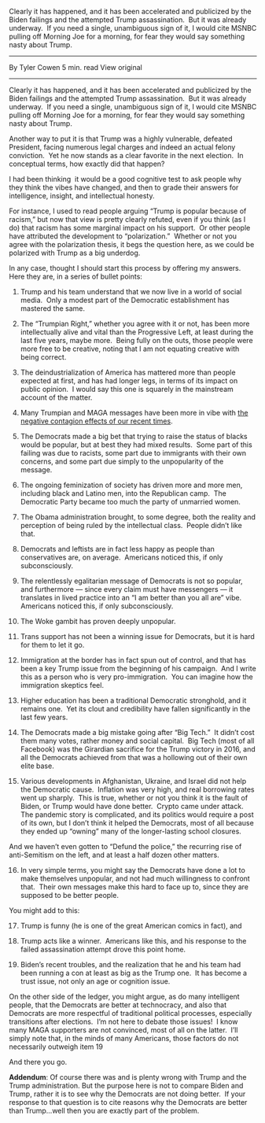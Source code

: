 
Clearly it has happened, and it has been accelerated and publicized by the Biden failings and the attempted Trump assassination.  But it was already underway.  If you need a single, unambiguous sign of it, I would cite MSNBC pulling off Morning Joe for a morning, for fear they would say something nasty about Trump.

---

By Tyler Cowen
5 min. read
View original

---

Clearly it has happened, and it has been accelerated and publicized by the Biden failings and the attempted Trump assassination.  But it was already underway.  If you need a single, unambiguous sign of it, I would cite MSNBC pulling off Morning Joe for a morning, for fear they would say something nasty about Trump.

Another way to put it is that Trump was a highly vulnerable, defeated President, facing numerous legal charges and indeed an actual felony conviction.  Yet he now stands as a clear favorite in the next election.  In conceptual terms, how exactly did that happen?

I had been thinking  it would be a good cognitive test to ask people why they think the vibes have changed, and then to grade their answers for intelligence, insight, and intellectual honesty.

For instance, I used to read people arguing “Trump is popular because of racism,” but now that view is pretty clearly refuted, even if you think (as I do) that racism has some marginal impact on his support.  Or other people have attributed the development to “polarization.”  Whether or not you agree with the polarization thesis, it begs the question here, as we could be polarized with Trump as a big underdog.

In any case, thought I should start this process by offering my answers.  Here they are, in a series of bullet points:

1. Trump and his team understand that we now live in a world of social media.  Only a modest part of the Democratic establishment has mastered the same.

2. The “Trumpian Right,” whether you agree with it or not, has been more intellectually alive and vital than the Progressive Left, at least during the last five years, maybe more.  Being fully on the outs, those people were more free to be creative, noting that I am not equating creative with being correct.

3. The deindustrialization of America has mattered more than people expected at first, and has had longer legs, in terms of its impact on public opinion.  I would say this one is squarely in the mainstream account of the matter.

4. Many Trumpian and MAGA messages have been more in vibe with [the negative contagion effects of our recent times](https://marginalrevolution.com/marginalrevolution/2024/07/an-overly-simple-model-of-positive-and-negative-contagion.html).

5. The Democrats made a big bet that trying to raise the status of blacks would be popular, but at best they had mixed results.  Some part of this failing was due to racists, some part due to immigrants with their own concerns, and some part due simply to the unpopularity of the message.

6. The ongoing feminization of society has driven more and more men, including black and Latino men, into the Republican camp.  The Democratic Party became too much the party of unmarried women.

7. The Obama administration brought, to some degree, both the reality and perception of being ruled by the intellectual class.  People didn’t like that.

8. Democrats and leftists are in fact less happy as people than conservatives are, on average.  Americans noticed this, if only subconsciously.

9. The relentlessly egalitarian message of Democrats is not so popular, and furthermore — since every claim must have messengers — it translates in lived practice into an “I am better than you all are” vibe.  Americans noticed this, if only subconsciously.

10. The Woke gambit has proven deeply unpopular.

11. Trans support has not been a winning issue for Democrats, but it is hard for them to let it go.

12. Immigration at the border has in fact spun out of control, and that has been a key Trump issue from the beginning of his campaign.  And I write this as a person who is very pro-immigration.  You can imagine how the immigration skeptics feel.

13. Higher education has been a traditional Democratic stronghold, and it remains one.  Yet its clout and credibility have fallen significantly in the last few years.

14. The Democrats made a big mistake going after “Big Tech.”  It didn’t cost them many votes, rather money and social capital.  Big Tech (most of all Facebook) was the Girardian sacrifice for the Trump victory in 2016, and all the Democrats achieved from that was a hollowing out of their own elite base.

15. Various developments in Afghanistan, Ukraine, and Israel did not help the Democratic cause.  Inflation was very high, and real borrowing rates went up sharply.  This is true, whether or not you think it is the fault of Biden, or Trump would have done better.  Crypto came under attack.  The pandemic story is complicated, and its politics would require a post of its own, but I don’t think it helped the Democrats, most of all because they ended up “owning” many of the longer-lasting school closures.

And we haven’t even gotten to “Defund the police,” the recurring rise of anti-Semitism on the left, and at least a half dozen other matters.

16. In very simple terms, you might say the Democrats have done a lot to make themselves unpopular, and not had much willingness to confront that.  Their own messages make this hard to face up to, since they are supposed to be better people.

You might add to this:

17. Trump is funny (he is one of the great American comics in fact), and

18. Trump acts like a winner.  Americans like this, and his response to the failed assassination attempt drove this point home.

19. Biden’s recent troubles, and the realization that he and his team had been running a con at least as big as the Trump one.  It has become a trust issue, not only an age or cognition issue.

On the other side of the ledger, you might argue, as do many intelligent people, that the Democrats are better at technocracy, and also that Democrats are more respectful of traditional political processes, especially transitions after elections.  I’m not here to debate those issues!  I know many MAGA supporters are not convinced, most of all on the latter.  I’ll simply note that, in the minds of many Americans, those factors do not necessarily outweigh item 19

And there you go.

**Addendum**: Of course there was and is plenty wrong with Trump and the Trump administration. But the purpose here is not to compare Biden and Trump, rather it is to see why the Democrats are not doing better.  If your response to that question is to cite reasons why the Democrats are better than Trump…well then you are exactly part of the problem.